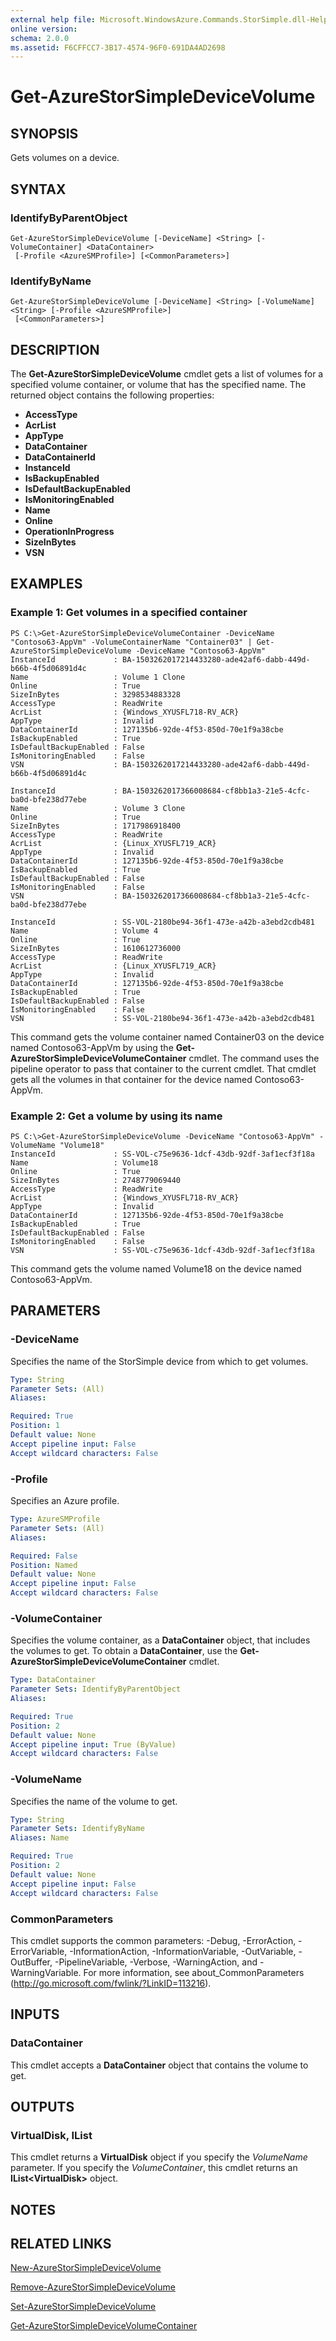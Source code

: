 ```yaml
---
external help file: Microsoft.WindowsAzure.Commands.StorSimple.dll-Help.xml
online version: 
schema: 2.0.0
ms.assetid: F6CFFCC7-3B17-4574-96F0-691DA4AD2698
---
```


# Get-AzureStorSimpleDeviceVolume

## SYNOPSIS
Gets volumes on a device.

## SYNTAX

### IdentifyByParentObject
```
Get-AzureStorSimpleDeviceVolume [-DeviceName] <String> [-VolumeContainer] <DataContainer>
 [-Profile <AzureSMProfile>] [<CommonParameters>]
```

### IdentifyByName
```
Get-AzureStorSimpleDeviceVolume [-DeviceName] <String> [-VolumeName] <String> [-Profile <AzureSMProfile>]
 [<CommonParameters>]
```

## DESCRIPTION
The **Get-AzureStorSimpleDeviceVolume** cmdlet gets a list of volumes for a specified volume container, or volume that has the specified name.
The returned object contains the following properties: 

- **AccessType**
- **AcrList**
- **AppType**
- **DataContainer**
- **DataContainerId**
- **InstanceId**
- **IsBackupEnabled**
- **IsDefaultBackupEnabled**
- **IsMonitoringEnabled**
- **Name**
- **Online**
- **OperationInProgress**
- **SizeInBytes**
- **VSN**

## EXAMPLES

### Example 1: Get volumes in a specified container
```
PS C:\>Get-AzureStorSimpleDeviceVolumeContainer -DeviceName "Contoso63-AppVm" -VolumeContainerName "Container03" | Get-AzureStorSimpleDeviceVolume -DeviceName "Contoso63-AppVm"
InstanceId             : BA-1503262017214433280-ade42af6-dabb-449d-b66b-4f5d06891d4c
Name                   : Volume 1 Clone
Online                 : True
SizeInBytes            : 3298534883328
AccessType             : ReadWrite
AcrList                : {Windows_XYUSFL718-RV_ACR}
AppType                : Invalid
DataContainerId        : 127135b6-92de-4f53-850d-70e1f9a38cbe
IsBackupEnabled        : True
IsDefaultBackupEnabled : False
IsMonitoringEnabled    : False
VSN                    : BA-1503262017214433280-ade42af6-dabb-449d-b66b-4f5d06891d4c

InstanceId             : BA-1503262017366008684-cf8bb1a3-21e5-4cfc-ba0d-bfe238d77ebe
Name                   : Volume 3 Clone
Online                 : True
SizeInBytes            : 1717986918400
AccessType             : ReadWrite
AcrList                : {Linux_XYUSFL719_ACR}
AppType                : Invalid
DataContainerId        : 127135b6-92de-4f53-850d-70e1f9a38cbe
IsBackupEnabled        : True
IsDefaultBackupEnabled : False
IsMonitoringEnabled    : False
VSN                    : BA-1503262017366008684-cf8bb1a3-21e5-4cfc-ba0d-bfe238d77ebe

InstanceId             : SS-VOL-2180be94-36f1-473e-a42b-a3ebd2cdb481
Name                   : Volume 4
Online                 : True
SizeInBytes            : 1610612736000
AccessType             : ReadWrite
AcrList                : {Linux_XYUSFL719_ACR}
AppType                : Invalid
DataContainerId        : 127135b6-92de-4f53-850d-70e1f9a38cbe
IsBackupEnabled        : True
IsDefaultBackupEnabled : False
IsMonitoringEnabled    : False
VSN                    : SS-VOL-2180be94-36f1-473e-a42b-a3ebd2cdb481
```

This command gets the volume container named Container03 on the device named Contoso63-AppVm by using the **Get-AzureStorSimpleDeviceVolumeContainer** cmdlet.
The command uses the pipeline operator to pass that container to the current cmdlet.
That cmdlet gets all the volumes in that container for the device named Contoso63-AppVm.

### Example 2: Get a volume by using its name
```
PS C:\>Get-AzureStorSimpleDeviceVolume -DeviceName "Contoso63-AppVm" -VolumeName "Volume18"
InstanceId             : SS-VOL-c75e9636-1dcf-43db-92df-3af1ecf3f18a
Name                   : Volume18
Online                 : True
SizeInBytes            : 2748779069440
AccessType             : ReadWrite
AcrList                : {Windows_XYUSFL718-RV_ACR}
AppType                : Invalid
DataContainerId        : 127135b6-92de-4f53-850d-70e1f9a38cbe
IsBackupEnabled        : True
IsDefaultBackupEnabled : False
IsMonitoringEnabled    : False
VSN                    : SS-VOL-c75e9636-1dcf-43db-92df-3af1ecf3f18a
```

This command gets the volume named Volume18 on the device named Contoso63-AppVm.

## PARAMETERS

### -DeviceName
Specifies the name of the StorSimple device from which to get volumes.

```yaml
Type: String
Parameter Sets: (All)
Aliases: 

Required: True
Position: 1
Default value: None
Accept pipeline input: False
Accept wildcard characters: False
```

### -Profile
Specifies an Azure profile.

```yaml
Type: AzureSMProfile
Parameter Sets: (All)
Aliases: 

Required: False
Position: Named
Default value: None
Accept pipeline input: False
Accept wildcard characters: False
```

### -VolumeContainer
Specifies the volume container, as a **DataContainer** object, that includes the volumes to get.
To obtain a **DataContainer**, use the **Get-AzureStorSimpleDeviceVolumeContainer** cmdlet.

```yaml
Type: DataContainer
Parameter Sets: IdentifyByParentObject
Aliases: 

Required: True
Position: 2
Default value: None
Accept pipeline input: True (ByValue)
Accept wildcard characters: False
```

### -VolumeName
Specifies the name of the volume to get.

```yaml
Type: String
Parameter Sets: IdentifyByName
Aliases: Name

Required: True
Position: 2
Default value: None
Accept pipeline input: False
Accept wildcard characters: False
```

### CommonParameters
This cmdlet supports the common parameters: -Debug, -ErrorAction, -ErrorVariable, -InformationAction, -InformationVariable, -OutVariable, -OutBuffer, -PipelineVariable, -Verbose, -WarningAction, and -WarningVariable. For more information, see about_CommonParameters (http://go.microsoft.com/fwlink/?LinkID=113216).

## INPUTS

### DataContainer
This cmdlet accepts a **DataContainer** object that contains the volume to get.

## OUTPUTS

### VirtualDisk, IList<VirtualDisk>
This cmdlet returns a **VirtualDisk** object if you specify the *VolumeName* parameter.
If you specify the *VolumeContainer*, this cmdlet returns an **IList\<VirtualDisk\>** object.

## NOTES

## RELATED LINKS

[New-AzureStorSimpleDeviceVolume](./New-AzureStorSimpleDeviceVolume.md)

[Remove-AzureStorSimpleDeviceVolume](./Remove-AzureStorSimpleDeviceVolume.md)

[Set-AzureStorSimpleDeviceVolume](./Set-AzureStorSimpleDeviceVolume.md)

[Get-AzureStorSimpleDeviceVolumeContainer](./Get-AzureStorSimpleDeviceVolumeContainer.md)


